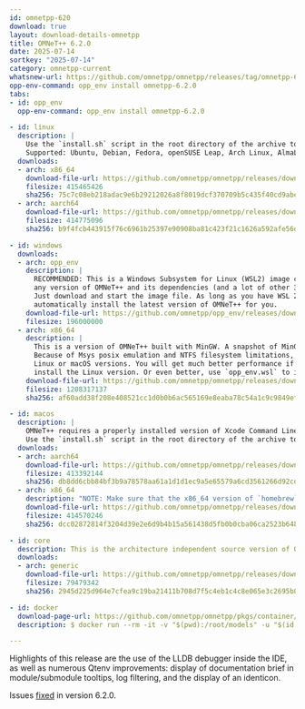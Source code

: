 ```yaml
---
id: omnetpp-620
download: true
layout: download-details-omnetpp
title: OMNeT++ 6.2.0
date: 2025-07-14
sortkey: "2025-07-14"
category: omnetpp-current
whatsnew-url: https://github.com/omnetpp/omnetpp/releases/tag/omnetpp-6.2.0
opp-env-command: opp_env install omnetpp-6.2.0
tabs:
- id: opp_env
  opp-env-command: opp_env install omnetpp-6.2.0

- id: linux
  description: |
    Use the `install.sh` script in the root directory of the archive to install dependencies and build OMNeT++.
    Supported: Ubuntu, Debian, Fedora, openSUSE Leap, Arch Linux, AlmaLinux and other similar distros.
  downloads:
  - arch: x86_64
    download-file-url: https://github.com/omnetpp/omnetpp/releases/download/omnetpp-6.2.0/omnetpp-6.2.0-linux-x86_64.tgz
    filesize: 415465426
    sha256: 75c7c08eb218adac9e6b29212026a8f8019dcf370709b5c435f40cd9abe067f6
  - arch: aarch64
    download-file-url: https://github.com/omnetpp/omnetpp/releases/download/omnetpp-6.2.0/omnetpp-6.2.0-linux-aarch64.tgz
    filesize: 414775096
    sha256: b9f4fcb443915f76c6961b25397e90908ba81c423f21c1626a592afe56d7edc9

- id: windows
  downloads:
  - arch: opp_env
    description: |
      RECOMMENDED: This is a Windows Subsystem for Linux (WSL2) image containing `opp_env` which lets you easily install
      any version of OMNeT++ and its dependencies (and a lot of other 3rd-party models and frameworks).
      Just download and start the image file. As long as you have WSL 2.4.4 or later on your machine, it will
      automatically install the latest version of OMNeT++ for you.
    download-file-url: https://github.com/omnetpp/opp_env/releases/download/wsl/opp_env.wsl
    filesize: 196000000
  - arch: x86_64
    description: |
      This is a version of OMNeT++ built with MinGW. A snapshot of MinGW64 toolchain is bundled with this archive.
      Because of Msys posix emulation and NTFS filesystem limitations, this version is a LOT slower for development than the
      Linux or macOS versions. You will get much better performance if you use WSL2 (https://github.com/microsoft/WSL) and
      install the Linux version. Or even better, use `opp_env.wsl` to install `opp_env` directly on WSL2.
    download-file-url: https://github.com/omnetpp/omnetpp/releases/download/omnetpp-6.2.0/omnetpp-6.2.0-windows-x86_64.zip
    filesize: 1208317137
    sha256: af60add38f208e408521cc1d0b0b6ac565169e8eaba78c54a1c9c9849ef81d5b

- id: macos
  description: |
    OMNeT++ requires a properly installed version of Xcode Command Line Tools and Homebrew (https://brew.sh/).
    Use the `install.sh` script in the root directory of the archive to install dependencies and build OMNeT++.
  downloads:
  - arch: aarch64
    download-file-url: https://github.com/omnetpp/omnetpp/releases/download/omnetpp-6.2.0/omnetpp-6.2.0-macos-aarch64.tgz
    filesize: 413392144
    sha256: db8dd6cbb84bf3b9a78578aa61a1d1d1ec9a5e65579a6cd3561266d92cd7b695
  - arch: x86_64
    description: "NOTE: Make sure that the x86_64 version of `homebrew` is properly installed before executing the `install.sh` script."
    download-file-url: https://github.com/omnetpp/omnetpp/releases/download/omnetpp-6.2.0/omnetpp-6.2.0-macos-x86_64.tgz
    filesize: 414570246
    sha256: dcc02872814f3204d39e2e6d9b4b15a561438d5fb0b0cba06ca2523b648d6ba5

- id: core
  description: This is the architecture independent source version of OMNeT++. Useful for installing OMNeT++ on a system where no IDE is required.
  downloads:
  - arch: generic
    download-file-url: https://github.com/omnetpp/omnetpp/releases/download/omnetpp-6.2.0/omnetpp-6.2.0-core.tgz
    filesize: 79479342
    sha256: 2945d225d964e7cfea9c19ba21411b708d7f5c4eb1c4c8e065e3c2695b0814a7

- id: docker
  download-page-url: https://github.com/omnetpp/omnetpp/pkgs/container/omnetpp
  description: $ docker run --rm -it -v "$(pwd):/root/models" -u "$(id -u):$(id -g)" ghcr.io/omnetpp/omnetpp:u24.04-6.2.0

---
```

Highlights of this release are the use of the LLDB debugger inside the IDE, as well as numerous Qtenv improvements: display of documentation brief in module/submodule tooltips, log filtering, and the display of an identicon.

Issues [fixed](https://github.com/omnetpp/omnetpp/issues?q=is%3Aissue+is%3Aclosed+milestone%3A6.2) in version 6.2.0.

